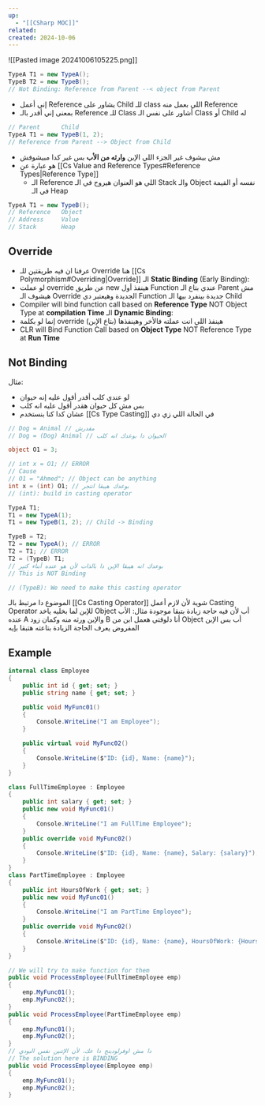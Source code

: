 ```yaml
---
up:
  - "[[CSharp MOC]]"
related: 
created: 2024-10-06
---
```

![[Pasted image 20241006105225.png]]
```cs
TypeA T1 = new TypeA();
TypeB T2 = new TypeB();
// Not Binding: Reference from Parent --< object from Parent
```

- إني أعمل Reference يشاور على Child للـ class اللي بعمل منه Reference
- بمعنى إني أقدر بالـ Reference للـ Class أشاور على نفس الـ Class أو Child له
```cs
// Parent      Child
TypeA T1 = new TypeB(1, 2);
// Reference from Parent --> Object from Child
```
- مش بيشوف غير الجزء اللي الإبن **وارثه من الأب** بس غير كدا مبيشوفش
- هو عبارة عن [[Cs Value and Reference Types#Reference Types|Reference Type]]
	- الـ Reference اللي هو العنوان هيروح في الـ Stack والـ  Object نفسه أو القيمة في الـ Heap
```cs
TypeA T1 = new TypeB();
// Reference   Object
// Address     Value
// Stack       Heap
```
## Override
- عرفنا ان فيه طريقتين للـ Override هنا [[Cs Polymorphism#Overriding|Override]] 
الـ **Static Binding** (Early Binding): 
- لو عملت override عن طريق new هينفذ أول Function عندي بتاع الـ Parent مش هيشوف الـ Override الجديدة وهيعتبر دي Function جديدة بينفرد بيها الـ Child
- Compiler will bind function call based on **Reference Type**  NOT Object Type at **compilation Time**
الـ **Dynamic Binding**: 
- إنما لو بكلمة override هينفذ اللي انت عملته فالأخر وهينفذها (بتاع الإبن)
- CLR will Bind Function Call based on **Object Type** NOT Reference Type at **Run Time**
## Not Binding
مثال:
- لو عندي كلب أقدر أقول عليه إنه حيوان 
- بس مش كل حيوان هقدر أقول عليه انه كلب
- عشان كدا كنا بنستخدم [[Cs Type Casting]] في الحالة اللي زي دي

```cs
// Dog = Animal // مقدرش
// Dog = (Dog) Animal // الحيوان دا بوعدك انه كلب

object O1 = 3;

// int x = O1; // ERROR
// Cause
// O1 = "Ahmed"; // Object can be anything
int x = (int) O1; // بوعدك هيبقا انتجر
// (int): build in casting operator

TypeA T1;
T1 = new TypeA(1);
T1 = new TypeB(1, 2); // Child -> Binding

TypeB = T2;
T2 = new TypeA(); // ERROR
T2 = T1; // ERROR
T2 = (TypeB) T1; 
// بوعدك انه هيبقا الإبن دا بالذات لأن هو عنده أبناء كتير
// This is NOT Binding

// (TypeB): We need to make this casting operator
```

الموضوع دا مرتبط بالـ [[Cs Casting Operator]] شوية لأن لازم أعمل Casting Operator للإبن لما بخليه ياخد Object أب لأن فيه حاجة زيادة بتبقا موجودة 
مثال: الأب عنده A والإبن ورثه منه وكمان زود B 
أنا دلوقتي هعمل ابن من Object أب بس الإبن المفروض يعرف الحاجة الزيادة بتاعته هتبقا بإيه 

## Example
```cs
internal class Employee
{
	public int id { get; set; }
	public string name { get; set; }

	public void MyFunc01()
	{
		Console.WriteLine("I am Employee");
	}

	public virtual void MyFunc02()
	{
		Console.WriteLine($"ID: {id}, Name: {name}");
	}
}

class FullTimeEmployee : Employee
{
	public int salary { get; set; }
	public new void MyFunc01()
	{
		Console.WriteLine("I am FullTime Employee");
	}
	public override void MyFunc02()
	{
		Console.WriteLine($"ID: {id}, Name: {name}, Salary: {salary}");
	}
}
class PartTimeEmployee : Employee
{
	public int HoursOfWork { get; set; }
	public new void MyFunc01()
	{
		Console.WriteLine("I am PartTime Employee");
	}
	public override void MyFunc02()
	{
		Console.WriteLine($"ID: {id}, Name: {name}, HoursOfWork: {HoursOfWork}");
	}
}

// We will try to make function for them
public void ProcessEmployee(FullTimeEmployee emp)
{
	emp.MyFunc01();
	emp.MyFunc02();
}
public void ProcessEmployee(PartTimeEmployee emp)
{
	emp.MyFunc01();
	emp.MyFunc02();
}
// دا مش اوفرلودينج دا عك، لأن الإتنين نفس البودي
// The solution here is BINDING
public void ProcessEmployee(Employee emp)
{
    emp.MyFunc01();
    emp.MyFunc02();
}
```